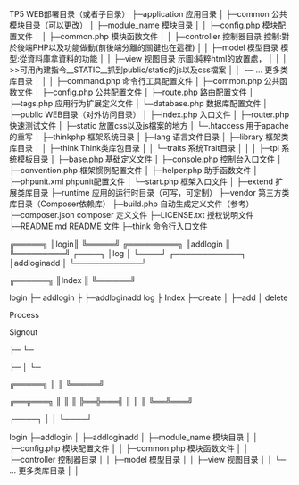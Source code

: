 
TP5  WEB部署目录（或者子目录）
├─application           应用目录
│  ├─common             公共模块目录（可以更改）
│  ├─module_name        模块目录
│  │  ├─config.php      模块配置文件
│  │  ├─common.php      模块函数文件
│  │  ├─controller      控制器目录              控制:對於後端PHP以及功能做動(前後端分離的關鍵也在這裡)
│  │  ├─model           模型目录                模型:從資料庫拿資料的功能
│  │  ├─view            视图目录                示圖:純粹html的放置處，
│  │  │                                         >>可用內建指令__STATIC__抓到public/static的js以及css檔案
│  │  └─ ...            更多类库目录
│  │
│  ├─command.php        命令行工具配置文件
│  ├─common.php         公共函数文件
│  ├─config.php         公共配置文件
│  ├─route.php          路由配置文件
│  ├─tags.php           应用行为扩展定义文件
│  └─database.php       数据库配置文件
│
├─public                WEB目录（对外访问目录）
│  ├─index.php          入口文件
│  ├─router.php         快速测试文件
│  ├─static                                     放置css以及js檔案的地方
│  └─.htaccess          用于apache的重写
│
├─thinkphp              框架系统目录
│  ├─lang               语言文件目录
│  ├─library            框架类库目录
│  │  ├─think           Think类库包目录
│  │  └─traits          系统Trait目录
│  │
│  ├─tpl                系统模板目录
│  ├─base.php           基础定义文件
│  ├─console.php        控制台入口文件
│  ├─convention.php     框架惯例配置文件
│  ├─helper.php         助手函数文件
│  ├─phpunit.xml        phpunit配置文件
│  └─start.php          框架入口文件
│
├─extend                扩展类库目录
├─runtime               应用的运行时目录（可写，可定制）
├─vendor                第三方类库目录（Composer依赖库）
├─build.php             自动生成定义文件（参考）
├─composer.json         composer 定义文件
├─LICENSE.txt           授权说明文件
├─README.md             README 文件
├─think                 命令行入口文件




╔═════╗
║login║
╚═════╝
       ╔═════════╗
       ║addlogin ║
       ╚═════════╝
 ┌────┐
 │log │
 └────┘
       ┌────────────┐
       │addloginadd │
       └────────────┘


╔══════╗
║Index ║
╚══════╝



login
├─ addlogin
├   ├─addloginadd
log
├
Index
 ├─create
 │   ├─add
 │
delete


Process

Signout


├─
└─


├─
│
└─


╔═════╗
║     ║
╚═════╝

╔══╦═══╗
║  ║   ║
╠══╬═══╣
║  ║   ║
╚══╩═══╝

┌────┐
│    │
└────┘


login
├─addlogin
│  ├─addloginadd
│  ├─module_name        模块目录
│  │  ├─config.php      模块配置文件
│  │  ├─common.php      模块函数文件
│  │  ├─controller      控制器目录
│  │  ├─model           模型目录
│  │  ├─view            视图目录
│  │  └─ ...            更多类库目录
│  │